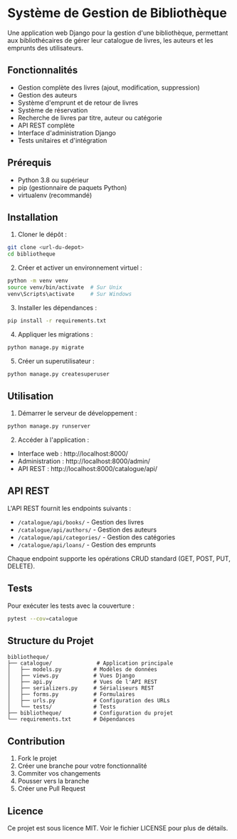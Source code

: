 # Système de Gestion de Bibliothèque

Une application web Django pour la gestion d'une bibliothèque, permettant aux bibliothécaires de gérer leur catalogue de livres, les auteurs et les emprunts des utilisateurs.

## Fonctionnalités

- Gestion complète des livres (ajout, modification, suppression)
- Gestion des auteurs
- Système d'emprunt et de retour de livres
- Système de réservation
- Recherche de livres par titre, auteur ou catégorie
- API REST complète
- Interface d'administration Django
- Tests unitaires et d'intégration

## Prérequis

- Python 3.8 ou supérieur
- pip (gestionnaire de paquets Python)
- virtualenv (recommandé)

## Installation

1. Cloner le dépôt :
```bash
git clone <url-du-depot>
cd bibliotheque
```

2. Créer et activer un environnement virtuel :
```bash
python -m venv venv
source venv/bin/activate  # Sur Unix
venv\Scripts\activate     # Sur Windows
```

3. Installer les dépendances :
```bash
pip install -r requirements.txt
```

4. Appliquer les migrations :
```bash
python manage.py migrate
```

5. Créer un superutilisateur :
```bash
python manage.py createsuperuser
```

## Utilisation

1. Démarrer le serveur de développement :
```bash
python manage.py runserver
```

2. Accéder à l'application :
- Interface web : http://localhost:8000/
- Administration : http://localhost:8000/admin/
- API REST : http://localhost:8000/catalogue/api/

## API REST

L'API REST fournit les endpoints suivants :

- `/catalogue/api/books/` - Gestion des livres
- `/catalogue/api/authors/` - Gestion des auteurs
- `/catalogue/api/categories/` - Gestion des catégories
- `/catalogue/api/loans/` - Gestion des emprunts

Chaque endpoint supporte les opérations CRUD standard (GET, POST, PUT, DELETE).

## Tests

Pour exécuter les tests avec la couverture :

```bash
pytest --cov=catalogue
```

## Structure du Projet

```
bibliotheque/
├── catalogue/              # Application principale
│   ├── models.py          # Modèles de données
│   ├── views.py           # Vues Django
│   ├── api.py             # Vues de l'API REST
│   ├── serializers.py     # Sérialiseurs REST
│   ├── forms.py           # Formulaires
│   ├── urls.py            # Configuration des URLs
│   └── tests/             # Tests
├── bibliotheque/          # Configuration du projet
└── requirements.txt       # Dépendances
```

## Contribution

1. Fork le projet
2. Créer une branche pour votre fonctionnalité
3. Commiter vos changements
4. Pousser vers la branche
5. Créer une Pull Request

## Licence

Ce projet est sous licence MIT. Voir le fichier LICENSE pour plus de détails. 